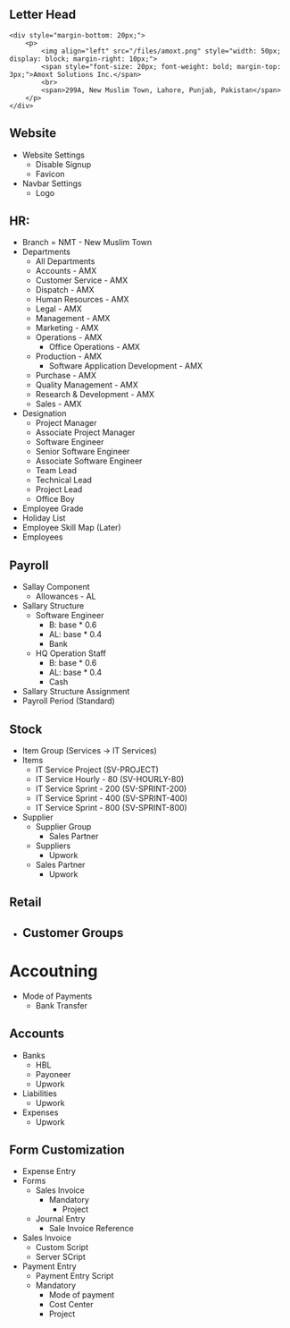 ## Letter Head

```
<div style="margin-bottom: 20px;">
    <p>
        <img align="left" src="/files/amoxt.png" style="width: 50px; display: block; margin-right: 10px;"> 
        <span style="font-size: 20px; font-weight: bold; margin-top: 3px;">Amoxt Solutions Inc.</span>
        <br>
        <span>299A, New Muslim Town, Lahore, Punjab, Pakistan</span>
    </p>
</div>
```

## Website
- Website Settings
  - Disable Signup
  - Favicon
- Navbar Settings
  - Logo

## HR:

- Branch = NMT - New Muslim Town
- Departments
  -  All Departments
    - Accounts - AMX
    - Customer Service - AMX
    - Dispatch - AMX
    - Human Resources - AMX
    - Legal - AMX
    - Management - AMX
    - Marketing - AMX
    - Operations - AMX
      - Office Operations - AMX
    - Production - AMX
      - Software Application Development - AMX
    - Purchase - AMX
    - Quality Management - AMX
    - Research & Development - AMX
    - Sales - AMX
- Designation
  - Project Manager
  - Associate Project Manager
  - Software Engineer
  - Senior Software Engineer
  - Associate Software Engineer
  - Team Lead
  - Technical Lead
  - Project Lead
  - Office Boy
- Employee Grade
- Holiday List
- Employee Skill Map (Later)
- Employees


## Payroll

- Sallay Component
  - Allowances - AL
- Sallary Structure
  - Software Engineer
    - B: base * 0.6
    - AL: base * 0.4
    - Bank
  - HQ Operation Staff
    - B: base * 0.6
    - AL: base * 0.4
    - Cash
- Sallary Structure Assignment
- Payroll Period (Standard)
  
## Stock
- Item Group (Services -> IT Services)
- Items
  - IT Service Project (SV-PROJECT)
  - IT Service Hourly - 80 (SV-HOURLY-80)
  - IT Service Sprint - 200 (SV-SPRINT-200)
  - IT Service Sprint - 400 (SV-SPRINT-400)
  - IT Service Sprint - 800 (SV-SPRINT-800)
- Supplier
  - Supplier Group
    - Sales Partner
  - Suppliers
    - Upwork
  - Sales Partner
    - Upwork

## Retail

- Customer Groups
  - 


# Accoutning
- Mode of Payments
  - Bank Transfer

## Accounts
- Banks
  - HBL
  - Payoneer
  - Upwork
- Liabilities
  - Upwork
- Expenses
  - Upwork



## Form Customization
- Expense Entry
- Forms
  - Sales Invoice
    - Mandatory
      - Project
  - Journal Entry
    - Sale Invoice Reference
- Sales Invoice
  - Custom Script
  - Server SCript
- Payment Entry
  - Payment Entry Script
  - Mandatory
    - Mode of payment
    - Cost Center
    - Project